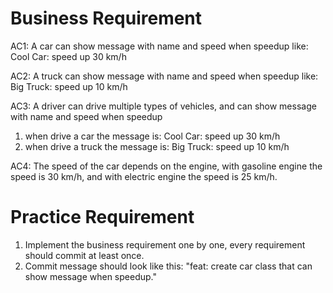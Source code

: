 # Business Requirement
AC1:
A car can show message with name and speed when speedup like: Cool Car: speed up 30 km/h

AC2:
A truck can show message with name and speed when speedup like: Big Truck: speed up 10 km/h

AC3: 
A driver can drive multiple types of vehicles, and can show message with name and speed when speedup  
1. when drive a car the message is: Cool Car: speed up 30 km/h  
2. when drive a truck the message is: Big Truck: speed up 10 km/h

AC4:
The speed of the car depends on the engine, with gasoline engine the speed is 30 km/h, and with electric engine the speed is 25 km/h.


# Practice Requirement
1. Implement the business requirement one by one, every requirement should commit at least once.  
2. Commit message should look like this: "feat: create car class that can show message when speedup."